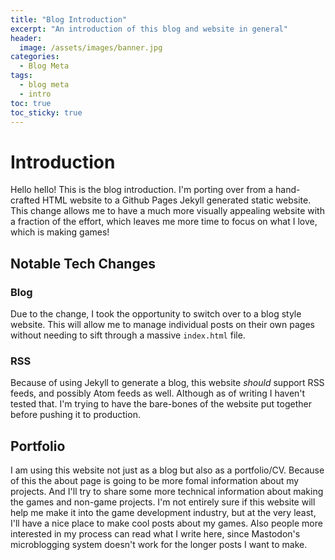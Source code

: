 ```yaml
---
title: "Blog Introduction"
excerpt: "An introduction of this blog and website in general"
header:
  image: /assets/images/banner.jpg
categories:
  - Blog Meta
tags:
  - blog meta
  - intro
toc: true
toc_sticky: true
---
```


# Introduction
Hello hello! This is the blog introduction. I'm porting over from a hand-crafted HTML website to a Github Pages Jekyll generated static website. This change allows me to have a much more visually appealing website with a fraction of the effort, which leaves me more time to focus on what I love, which is making games!

## Notable Tech Changes
### Blog
Due to the change, I took the opportunity to switch over to a blog style website. This will allow me to manage individual posts on their own pages without needing to sift through a massive `index.html` file.

### RSS
Because of using Jekyll to generate a blog, this website *should* support RSS feeds, and possibly Atom feeds as well. Although as of writing I haven't tested that. I'm trying to have the bare-bones of the website put together before pushing it to production.

## Portfolio
I am using this website not just as a blog but also as a portfolio/CV. Because of this the about page is going to be more fomal information about my projects. And I'll try to share some more technical information about making the games and non-game projects. I'm not entirely sure if this website will help me make it into the game development industry, but at the very least, I'll have a nice place to make cool posts about my games. Also people more interested in my process can read what I write here, since Mastodon's microblogging system doesn't work for the longer posts I want to make.